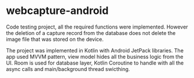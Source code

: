 # webcapture-android

Code testing project, all the required functions were implemented. However the deletion of a capture record from the database does not delete the image file that was stored on the device.

The project was implemented in Kotlin with Android JetPack libraries. 
The app used MVVM pattern, view model hides all the business logic from the UI. Room is used for database layer, Kotlin Coroutine to handle with all the async calls and main/background thread swicthing.

